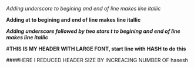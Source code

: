 _Adding underscore to begining and end of line makes line itallic_  

**Adding at to begining and end of line makes line itallic**  

_**Adding underscore followed by two stars t to begining and end of line makes line itallic**_  

#**THIS IS MY HEADER WITH LARGE FONT, start line with HASH to do this**  

####HERE I REDUCED HEADER SIZE BY INCREACING NUMBER OF hasesh  

